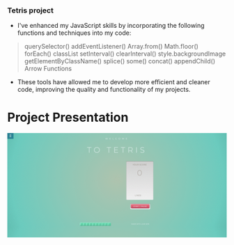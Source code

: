 ### Tetris project

+ I've enhanced my JavaScript skills by incorporating the following functions and techniques into my code:

>querySelector()
 addEventListener()
 Array.from()
 Math.floor()
forEach()
 classList
 setInterval()
 clearInterval()
 style.backgroundImage
 getElementByClassName()
 splice()
 some()
 concat()
 appendChild()
 Arrow Functions

+ These tools have allowed me to develop more efficient and cleaner code, improving the quality and functionality of my projects.
# Project Presentation

![](./images/Tetris%20Game.gif)
